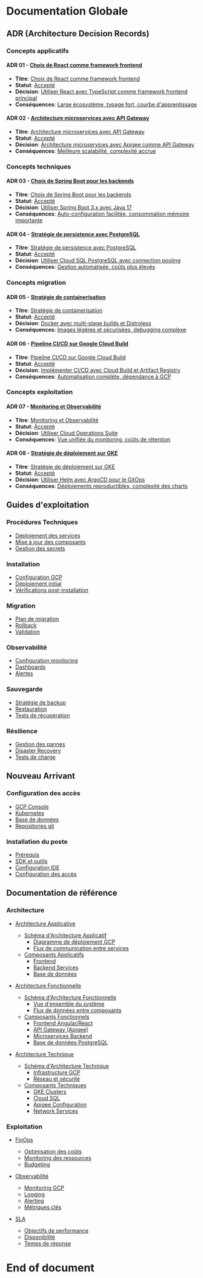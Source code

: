 # Documentation Globale

## ADR (Architecture Decision Records)

### Concepts applicatifs

#### ADR 01 - [Choix de React comme framework frontend](concepts/ADR%2001%20-%20Choix%20de%20React%20comme%20framework%20frontend.md)
- **Titre**: [Choix de React comme framework frontend](concepts/ADR%2001%20-%20Choix%20de%20React%20comme%20framework%20frontend.md#titre)
- **Statut**: [Accepté](concepts/ADR%2001%20-%20Choix%20de%20React%20comme%20framework%20frontend.md#statut)
- **Décision**: [Utiliser React avec TypeScript comme framework frontend principal](concepts/ADR%2001%20-%20Choix%20de%20React%20comme%20framework%20frontend.md#décision)
- **Conséquences**: [Large écosystème, typage fort, courbe d'apprentissage](concepts/ADR%2001%20-%20Choix%20de%20React%20comme%20framework%20frontend.md#conséquences)

#### ADR 02 - [Architecture microservices avec API Gateway](concepts/ADR%2002%20-%20Architecture%20microservices%20avec%20API%20Gateway.md)
- **Titre**: [Architecture microservices avec API Gateway](concepts/ADR%2002%20-%20Architecture%20microservices%20avec%20API%20Gateway.md#titre)
- **Statut**: [Accepté](concepts/ADR%2002%20-%20Architecture%20microservices%20avec%20API%20Gateway.md#statut)
- **Décision**: [Architecture microservices avec Apigee comme API Gateway](concepts/ADR%2002%20-%20Architecture%20microservices%20avec%20API%20Gateway.md#décision)
- **Conséquences**: [Meilleure scalabilité, complexité accrue](concepts/ADR%2002%20-%20Architecture%20microservices%20avec%20API%20Gateway.md#conséquences)

### Concepts techniques

#### ADR 03 - [Choix de Spring Boot pour les backends](concepts/ADR%2003%20-%20Choix%20de%20Spring%20Boot%20pour%20les%20backends.md)
- **Titre**: [Choix de Spring Boot pour les backends](concepts/ADR%2003%20-%20Choix%20de%20Spring%20Boot%20pour%20les%20backends.md#titre)
- **Statut**: [Accepté](concepts/ADR%2003%20-%20Choix%20de%20Spring%20Boot%20pour%20les%20backends.md#statut)
- **Décision**: [Utiliser Spring Boot 3.x avec Java 17](concepts/ADR%2003%20-%20Choix%20de%20Spring%20Boot%20pour%20les%20backends.md#décision)
- **Conséquences**: [Auto-configuration facilitée, consommation mémoire importante](concepts/ADR%2003%20-%20Choix%20de%20Spring%20Boot%20pour%20les%20backends.md#conséquences)

#### ADR 04 - [Stratégie de persistence avec PostgreSQL](concepts/ADR%2004%20-%20Stratégie%20de%20persistence%20avec%20PostgreSQL.md)
- **Titre**: [Stratégie de persistence avec PostgreSQL](concepts/ADR%2004%20-%20Stratégie%20de%20persistence%20avec%20PostgreSQL.md#titre)
- **Statut**: [Accepté](concepts/ADR%2004%20-%20Stratégie%20de%20persistence%20avec%20PostgreSQL.md#statut)
- **Décision**: [Utiliser Cloud SQL PostgreSQL avec connection pooling](concepts/ADR%2004%20-%20Stratégie%20de%20persistence%20avec%20PostgreSQL.md#décision)
- **Conséquences**: [Gestion automatisée, coûts plus élevés](concepts/ADR%2004%20-%20Stratégie%20de%20persistence%20avec%20PostgreSQL.md#conséquences)

### Concepts migration

#### ADR 05 - [Stratégie de containerisation](concepts/ADR%2005%20-%20Stratégie%20de%20containerisation.md)
- **Titre**: [Stratégie de containerisation](concepts/ADR%2005%20-%20Stratégie%20de%20containerisation.md#titre)
- **Statut**: [Accepté](concepts/ADR%2005%20-%20Stratégie%20de%20containerisation.md#statut)
- **Décision**: [Docker avec multi-stage builds et Distroless](concepts/ADR%2005%20-%20Stratégie%20de%20containerisation.md#décision)
- **Conséquences**: [Images légères et sécurisées, debugging complexe](concepts/ADR%2005%20-%20Stratégie%20de%20containerisation.md#conséquences)

#### ADR 06 - [Pipeline CI/CD sur Google Cloud Build](concepts/ADR%2006%20-%20Pipeline%20CI%20CD%20sur%20Google%20Cloud%20Build.md)
- **Titre**: [Pipeline CI/CD sur Google Cloud Build](concepts/ADR%2006%20-%20Pipeline%20CI%20CD%20sur%20Google%20Cloud%20Build.md#titre)
- **Statut**: [Accepté](concepts/ADR%2006%20-%20Pipeline%20CI%20CD%20sur%20Google%20Cloud%20Build.md#statut)
- **Décision**: [Implémenter CI/CD avec Cloud Build et Artifact Registry](concepts/ADR%2006%20-%20Pipeline%20CI%20CD%20sur%20Google%20Cloud%20Build.md#décision)
- **Conséquences**: [Automatisation complète, dépendance à GCP](concepts/ADR%2006%20-%20Pipeline%20CI%20CD%20sur%20Google%20Cloud%20Build.md#conséquences)

### Concepts exploitation

#### ADR 07 - [Monitoring et Observabilité](concepts/ADR%2007%20-%20Monitoring%20et%20Observabilité.md)
- **Titre**: [Monitoring et Observabilité](concepts/ADR%2007%20-%20Monitoring%20et%20Observabilité.md#titre)
- **Statut**: [Accepté](concepts/ADR%2007%20-%20Monitoring%20et%20Observabilité.md#statut)
- **Décision**: [Utiliser Cloud Operations Suite](concepts/ADR%2007%20-%20Monitoring%20et%20Observabilité.md#décision)
- **Conséquences**: [Vue unifiée du monitoring, coûts de rétention](concepts/ADR%2007%20-%20Monitoring%20et%20Observabilité.md#conséquences)

#### ADR 08 - [Stratégie de déploiement sur GKE](concepts/ADR%2008%20-%20Stratégie%20de%20déploiement%20sur%20GKE.md)
- **Titre**: [Stratégie de déploiement sur GKE](concepts/ADR%2008%20-%20Stratégie%20de%20déploiement%20sur%20GKE.md#titre)
- **Statut**: [Accepté](concepts/ADR%2008%20-%20Stratégie%20de%20déploiement%20sur%20GKE.md#statut)
- **Décision**: [Utiliser Helm avec ArgoCD pour le GitOps](concepts/ADR%2008%20-%20Stratégie%20de%20déploiement%20sur%20GKE.md#décision)
- **Conséquences**: [Déploiements reproductibles, complexité des charts](concepts/ADR%2008%20-%20Stratégie%20de%20déploiement%20sur%20GKE.md#conséquences)

## Guides d'exploitation

### Procédures Techniques
- [Déploiement des services](guides/procedures-techniques.md#déploiement-des-services)
- [Mise à jour des composants](guides/procedures-techniques.md#mise-à-jour-des-composants)
- [Gestion des secrets](guides/procedures-techniques.md#gestion-des-secrets)

### Installation
- [Configuration GCP](guides/procedure-installation.md#configuration-gcp)
- [Déploiement initial](guides/procedure-installation.md#déploiement-initial)
- [Vérifications post-installation](guides/procedure-installation.md#vérifications-post-installation)

### Migration
- [Plan de migration](guides/procedure-migration.md#plan-de-migration)
- [Rollback](guides/procedure-migration.md#rollback)
- [Validation](guides/procedure-migration.md#validation)

### Observabilité
- [Configuration monitoring](guides/procedure-observabilite.md#configuration-monitoring)
- [Dashboards](guides/procedure-observabilite.md#dashboards)
- [Alertes](guides/procedure-observabilite.md#alertes)

### Sauvegarde
- [Stratégie de backup](guides/procedure-sauvegarde.md#stratégie-de-backup)
- [Restauration](guides/procedure-sauvegarde.md#restauration)
- [Tests de récupération](guides/procedure-sauvegarde.md#tests-de-récupération)

### Résilience
- [Gestion des pannes](guides/procedure-resilience.md#gestion-des-pannes)
- [Disaster Recovery](guides/procedure-resilience.md#disaster-recovery)
- [Tests de charge](guides/procedure-resilience.md#tests-de-charge)

## Nouveau Arrivant

### Configuration des accès
- [GCP Console](nouveau_arrivant/config_access.md#gcp-console)
- [Kubernetes](nouveau_arrivant/config_access.md#kubernetes)
- [Base de données](nouveau_arrivant/config_access.md#base-de-données)
- [Repositories git](nouveau_arrivant/config_access.md#repositories-git)

### Installation du poste
- [Prérequis](nouveau_arrivant/install_poste.md#prérequis)
- [SDK et outils](nouveau_arrivant/install_poste.md#sdk-et-outils)
- [Configuration IDE](nouveau_arrivant/install_poste.md#configuration-ide)
- [Configuration des accès](nouveau_arrivant/install_poste.md#configurer-ses-accès)

## Documentation de référence

### Architecture
- [Architecture Applicative](reference/architecture-applicative.md)
  - [Schéma d'Architecture Applicatif](reference/architecture-applicative.md#schéma-darchitecture-applicatif)
    - [Diagramme de déploiement GCP](reference/architecture-applicative.md#diagramme-de-déploiement-gcp)
    - [Flux de communication entre services](reference/architecture-applicative.md#flux-de-communication-entre-services)
  - [Composants Applicatifs](reference/architecture-applicative.md#composants-applicatifs)
    - [Frontend](reference/architecture-applicative.md#frontend)
    - [Backend Services](reference/architecture-applicative.md#backend-services)
    - [Base de données](reference/architecture-applicative.md#base-de-données)

- [Architecture Fonctionnelle](reference/architecture-fonctionnelle.md)
  - [Schéma d'Architecture Fonctionnelle](reference/architecture-fonctionnelle.md#schéma-darchitecture-fonctionnelle)
    - [Vue d'ensemble du système](reference/architecture-fonctionnelle.md#vue-densemble-du-système)
    - [Flux de données entre composants](reference/architecture-fonctionnelle.md#flux-de-données-entre-composants)
  - [Composants Fonctionnels](reference/architecture-fonctionnelle.md#composants-fonctionnels)
    - [Frontend Angular/React](reference/architecture-fonctionnelle.md#frontend-angularreact)
    - [API Gateway (Apigee)](reference/architecture-fonctionnelle.md#api-gateway-apigee)
    - [Microservices Backend](reference/architecture-fonctionnelle.md#microservices-backend)
    - [Base de données PostgreSQL](reference/architecture-fonctionnelle.md#base-de-données-postgresql)

- [Architecture Technique](reference/architecture-technique.md)
  - [Schéma d'Architecture Technique](reference/architecture-technique.md#schéma-darchitecture-technique)
    - [Infrastructure GCP](reference/architecture-technique.md#infrastructure-gcp)
    - [Réseau et sécurité](reference/architecture-technique.md#réseau-et-sécurité)
  - [Composants Techniques](reference/architecture-technique.md#composants-techniques)
    - [GKE Clusters](reference/architecture-technique.md#gke-clusters)
    - [Cloud SQL](reference/architecture-technique.md#cloud-sql)
    - [Apigee Configuration](reference/architecture-technique.md#apigee-configuration)
    - [Network Services](reference/architecture-technique.md#network-services)

### Exploitation
- [FinOps](reference/finops.md)
  - [Optimisation des coûts](reference/finops.md#optimisation-des-coûts)
  - [Monitoring des ressources](reference/finops.md#monitoring-des-ressources)
  - [Budgeting](reference/finops.md#budgeting)

- [Observabilité](reference/observabilite.md)
  - [Monitoring GCP](reference/observabilite.md#monitoring-gcp)
  - [Logging](reference/observabilite.md#logging)
  - [Alerting](reference/observabilite.md#alerting)
  - [Métriques clés](reference/observabilite.md#métriques-clés)

- [SLA](reference/sla.md)
  - [Objectifs de performance](reference/sla.md#objectifs-de-performance)
  - [Disponibilité](reference/sla.md#disponibilité)
  - [Temps de réponse](reference/sla.md#temps-de-réponse)

# End of document